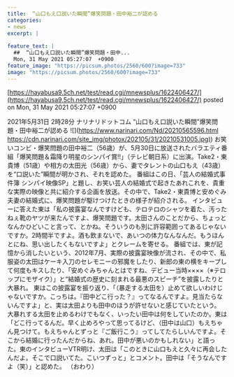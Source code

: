 ```yaml
---
title:  “山口もえ口説いた瞬間”爆笑問題・田中裕二が認める  
categories:
- news
excerpt: |
  
feature_text: |
  ##  “山口もえ口説いた瞬間”爆笑問題・田中...
  Mon, 31 May 2021 05:27:07  +0900
feature_image: "https://picsum.photos/2560/600?image=733"
image: "https://picsum.photos/2560/600?image=733"
---
```


[https://hayabusa9.5ch.net/test/read.cgi/mnewsplus/1622406427/](https://hayabusa9.5ch.net/test/read.cgi/mnewsplus/1622406427/)
posted on Mon, 31 May 2021 05:27:07  +0900

<!--more-->

2021年5月31日 2時28分 ナリナリドットコム “山口もえ口説いた瞬間”爆笑問題・田中裕二が認める ![](https://www.narinari.com/Nd/20210565596.html [https://cdn.narinari.com/site_img/photox/202105/31/20210531005.jpg)](https://cdn.narinari.com/site_img/photox/202105/31/20210531005.jpg)) お笑いコンビ・爆笑問題の田中裕二（56歳）が、5月30日に放送されたバラエティ番組「爆笑問題＆霜降り明星のシンパイ賞!!」（テレビ朝日系）に出演。Take2・東貴博（51歳）や相方の太田光（56歳）から、妻でタレントの山口もえ（43歳）を“口説いた”瞬間が明かされ、それを認めた。 番組はこの日、「芸人の結婚式事件簿 シンパイ映像SP」と題し、お笑い芸人の結婚式で起きたあれこれを、貴重な実際の映像と共に紹介する企画を放送。その中で、Take2・東貴博と安めぐみ夫妻の結婚式に、爆笑問題が駆けつけたときの様子が紹介される。 インタビューに答えた東は「私の披露宴なんですけども、テロテロのシャツを着た、汚ったねぇ靴のヤツが来たんですよ、爆笑問題です。太田さんのことだから、ちょっとなんかひどいこと言って、とかね。そういうのも別に許容範囲ってあるじゃないですか。2時間半ですよ。酒も飲まないで、あいつの体力なんなんだ。もうほんとにね、思い出したくもないですよ」とクレームを寄せる。 番組では、東が記憶から消したいという、2012年7月、実際の披露宴映像が流され、その中で、私服姿の太田はケーキ入刀のセレモニーの邪魔をしたり、新郎の東の横をキープして何度もキスしたり、「安めぐみちゃんとはですね、デビュー当時××××（※テロップにモザイク）」と“結婚式の歴史に刻まれる最悪のスピーチ”を披露したりと大暴れ。 東はこの披露宴を振り返り、「（暴走する太田を）止めて欲しいわけじゃないですか。こっちは。『田中どこ行った？』ってなるんですよ。見当たらないんですよ」と、実は太田よりも田中のほうが許せないと感じていたという。 大暴れする太田を止めるわけでもなく、いったい田中は何をしていたのか。東は「どこ行ってるんだ。早く止めろやって思ってるけど、（田中は山口）もえちゃん見つけて。もえちゃんとずっと『ご飯行こう』ってしてたらしいんですよ。そこから結婚に行ったんだからね、あれ。田中が悪いのかもしれない」と語った。東のインタビューVTR明け、太田は「このときに山口もえと久々に再会したんだよ。そこで口説いてた。こいつずっと」とコメント。田中は「そうなんですよ（笑）」と認めた。 （おわり）
